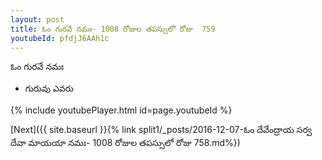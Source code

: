 ```yaml
---
layout: post
title: ఓం గురవే నమః- 1008 రోజుల తపస్సులో రోజు  759
youtubeId: pfdjJ6AAh1c
---
```

 
 
 ఓం గురవే నమః  
 
 -  గురువు ఎవరు 
 
  
 
  
 
 
 
 
 
 


{% include youtubePlayer.html id=page.youtubeId %}
 
[Next]({{ site.baseurl }}{% link  split1/_posts/2016-12-07-ఓం దేవేంద్రాయ సర్వ దేవా మాయయా నమః- 1008 రోజుల తపస్సులో రోజు  758.md%})
 
